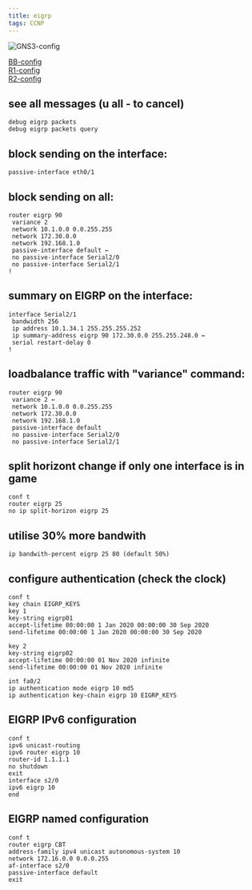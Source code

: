 ```yaml
---
title: eigrp
tags: CCNP
---
```


![GNS3-config](/assets/images/Cisco/eigrp.png)

[BB-config](/assets/images/Cisco/eigrp-bb.txt)  
[R1-config](/assets/images/Cisco/eigrp-R1.txt)  
[R2-config](/assets/images/Cisco/eigrp-R2.txt)  

## see all messages (u all - to cancel)

```
debug eigrp packets
debug eigrp packets query
```

## block sending on the interface:

```
passive-interface eth0/1
```

## block sending on all:

```
router eigrp 90
 variance 2
 network 10.1.0.0 0.0.255.255
 network 172.30.0.0
 network 192.168.1.0
 passive-interface default ← 
 no passive-interface Serial2/0
 no passive-interface Serial2/1
!
```

## summary on EIGRP on the interface:

```
interface Serial2/1
 bandwidth 256
 ip address 10.1.34.1 255.255.255.252
 ip summary-address eigrp 90 172.30.0.0 255.255.248.0 ← 
 serial restart-delay 0
!
```

## loadbalance traffic with "variance" command:

```
router eigrp 90
 variance 2 ← 
 network 10.1.0.0 0.0.255.255
 network 172.30.0.0
 network 192.168.1.0
 passive-interface default
 no passive-interface Serial2/0
 no passive-interface Serial2/1
```

## split horizont change if only one interface is in game

```
conf t
router eigrp 25
no ip split-horizon eigrp 25
```

## utilise 30% more bandwith

```
ip bandwith-percent eigrp 25 80 (default 50%)
```

## configure authentication (check the clock)

```
conf t
key chain EIGRP_KEYS
key 1
key-string eigrp01
accept-lifetime 00:00:00 1 Jan 2020 00:00:00 30 Sep 2020
send-lifetime 00:00:00 1 Jan 2020 00:00:00 30 Sep 2020

key 2
key-string eigrp02
accept-lifetime 00:00:00 01 Nov 2020 infinite
send-lifetime 00:00:00 01 Nov 2020 infinite

int fa0/2
ip authentication mode eigrp 10 md5
ip authentication key-chain eigrp 10 EIGRP_KEYS
```

## EIGRP IPv6 configuration

```
conf t
ipv6 unicast-routing
ipv6 router eigrp 10
router-id 1.1.1.1
no shutdown
exit
interface s2/0
ipv6 eigrp 10
end
```

## EIGRP named configuration

```
conf t
router eigrp CBT
address-family ipv4 unicast autonomous-system 10
network 172.16.0.0 0.0.0.255
af-interface s2/0
passive-interface default
exit
```
